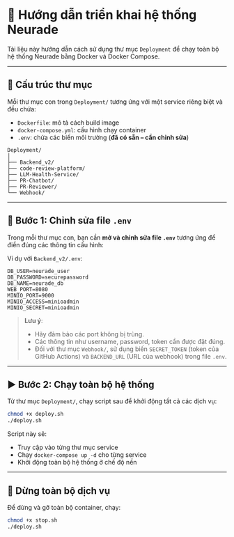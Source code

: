 # 🚀 Hướng dẫn triển khai hệ thống Neurade

Tài liệu này hướng dẫn cách sử dụng thư mục `Deployment` để chạy toàn bộ hệ thống Neurade bằng Docker và Docker Compose.

---

## 🧱 Cấu trúc thư mục

Mỗi thư mục con trong `Deployment/` tương ứng với một service riêng biệt và đều chứa:

- `Dockerfile`: mô tả cách build image
- `docker-compose.yml`: cấu hình chạy container
- `.env`: chứa các biến môi trường (**đã có sẵn – cần chỉnh sửa**)

```plaintext
Deployment/
│
├── Backend_v2/
├── code-review-platform/
├── LLM-Health-Service/
├── PR-Chatbot/
├── PR-Reviewer/
└── Webhook/
```

---

## 🔧 Bước 1: Chỉnh sửa file `.env`

Trong mỗi thư mục con, bạn cần **mở và chỉnh sửa file `.env`** tương ứng để điền đúng các thông tin cấu hình:

Ví dụ với `Backend_v2/.env`:

```env
DB_USER=neurade_user
DB_PASSWORD=securepassword
DB_NAME=neurade_db
WEB_PORT=8080
MINIO_PORT=9000
MINIO_ACCESS=minioadmin
MINIO_SECRET=minioadmin
```

> **Lưu ý**: 
> - Hãy đảm bảo các port không bị trùng.
> - Các thông tin như username, password, token cần được đặt đúng.
> - Đối với thư mục `Webhook/`, sử dụng biến `SECRET_TOKEN` (token của GitHub Actions) và `BACKEND_URL` (URL của webhook) trong file `.env`.

---

## ▶️ Bước 2: Chạy toàn bộ hệ thống

Từ thư mục `Deployment/`, chạy script sau để khởi động tất cả các dịch vụ:

```bash
chmod +x deploy.sh
./deploy.sh
```

Script này sẽ:

- Truy cập vào từng thư mục service
- Chạy `docker-compose up -d` cho từng service
- Khởi động toàn bộ hệ thống ở chế độ nền

---

## 🛑 Dừng toàn bộ dịch vụ

Để dừng và gỡ toàn bộ container, chạy:

```bash
chmod +x stop.sh
./deploy.sh
```
